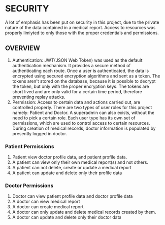 # SECURITY

A lot of emphasis has been put on security in this project, due to the private nature of the data contained in a 
medical report. Access to resources was properly limiyted to only those with the proper credentials and permissions.

## OVERVIEW

1. Authentication: JWT(JSON Web Token) was used as the default authentication mechanism. It provides a secure method
of authenticating each route. Once a user is authenticated, the data is encrypted using secured encryption algorithms 
and sent as a token. The tokens aren't stored on the database, because it is possible to decrypt the token, but only
with the proper encryption keys. The tokens are short lived and are only valid for a certain time period, therefore
preventing replay attacks.
2. Permission: Access to certain data and actions carried out, are controlled properly. There are two types of user roles
for this project namely: Patient and Doctor. A superadmin can also exists, without the need to pick a certain role.
Each user type has its own set of permissions, which are used to control access to certain resources.
During creation of medical records, doctor information is populated by presently logged in doctor.

### Patient Permissions

1. Patient view doctor profile data, and patient profile data.
2. A patient can view only their own medical report(s) and not others.
3. A patient can not delete, create or update a medical report
4. A patient can update and delete only their profile data

### Doctor Permissions
1. Doctor can view patient profile data and doctor profile data
2. A doctor can view medical report
3. A doctor can create medical report
4. A doctor can only update and delete medical records created by them.
5. A doctor can update and delete only their doctor data